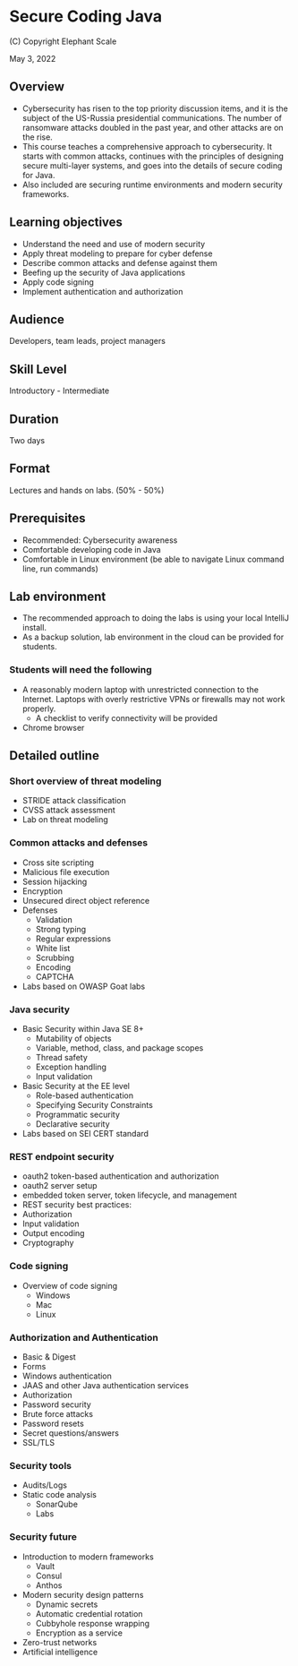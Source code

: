 # Secure Coding Java

(C) Copyright Elephant Scale

May 3, 2022

## Overview

* Cybersecurity has risen to the top priority discussion items, and it is the subject of the US-Russia presidential communications. 
The number of ransomware attacks doubled in the past year, and other attacks are on the rise.
* This course teaches a comprehensive approach to cybersecurity. It starts with common attacks, 
continues with the principles of designing secure multi-layer systems, and goes into the details
of secure coding for Java.
* Also included are securing runtime environments and modern security frameworks.  

## Learning objectives

* Understand the need and use of modern security
* Apply threat modeling to prepare for cyber defense
* Describe common attacks and defense against them
* Beefing up the security of Java applications
* Apply code signing
* Implement authentication and authorization



## Audience
Developers, team leads, project managers

## Skill Level
Introductory - Intermediate

## Duration
Two days

## Format
Lectures and hands on labs. (50% - 50%)

## Prerequisites

* Recommended: Cybersecurity awareness
* Comfortable developing code in Java
* Comfortable in Linux environment (be able to navigate Linux command line, run commands)

## Lab environment
* The recommended approach to doing the labs is using your local IntelliJ install.
* As a backup solution, lab environment in the cloud can be provided for students.

### Students will need the following
* A reasonably modern laptop with unrestricted connection to the Internet. Laptops with overly restrictive VPNs or firewalls may not work properly.
    * A checklist to verify connectivity will be provided
* Chrome browser

## Detailed outline

### Short overview of threat modeling
* STRIDE attack classification
* CVSS attack assessment
* Lab on threat modeling

### Common attacks and defenses
* Cross site scripting
* Malicious file execution
* Session hijacking
* Encryption
* Unsecured direct object reference
* Defenses
  * Validation
  * Strong typing
  * Regular expressions
  * White list
  * Scrubbing
  * Encoding
  * CAPTCHA
* Labs based on OWASP Goat labs

### Java security

* Basic Security within Java SE 8+
  * Mutability of objects
  * Variable, method, class, and package scopes
  * Thread safety
  * Exception handling
  * Input validation
* Basic Security at the EE level
  * Role-based authentication
  * Specifying Security Constraints
  * Programmatic security
  * Declarative security
* Labs based on SEI CERT standard

### REST endpoint security
  * oauth2 token-based authentication and authorization
  * oauth2 server setup
  * embedded token server, token lifecycle, and management
  * REST security best practices:
  * Authorization
  * Input validation
  * Output encoding
  * Cryptography
  
### Code signing
* Overview of code signing
  * Windows
  * Mac
  * Linux

### Authorization and Authentication
* Basic & Digest
* Forms
* Windows authentication
* JAAS and other Java authentication services
* Authorization
* Password security
* Brute force attacks
* Password resets
* Secret questions/answers
* SSL/TLS

### Security tools
* Audits/Logs
* Static code analysis
  * SonarQube
  * Labs
 
### Security future
* Introduction to modern frameworks
  * Vault
  * Consul
  * Anthos
* Modern security design patterns
  * Dynamic secrets
  * Automatic credential rotation
  * Cubbyhole response wrapping
  * Encryption as a service
* Zero-trust networks
* Artificial intelligence